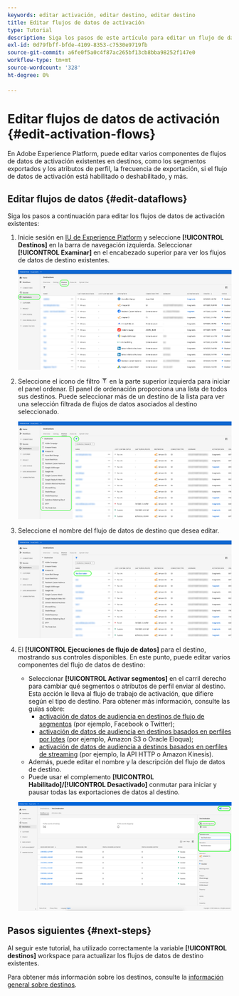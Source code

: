 ```yaml
---
keywords: editar activación, editar destino, editar destino
title: Editar flujos de datos de activación
type: Tutorial
description: Siga los pasos de este artículo para editar un flujo de datos de activación existente en Adobe Experience Platform.
exl-id: 0d79fbff-bfde-4109-8353-c7530e9719fb
source-git-commit: a6fe0f5a0c4f87ac265bf13cb8bba98252f147e0
workflow-type: tm+mt
source-wordcount: '328'
ht-degree: 0%

---
```


# Editar flujos de datos de activación {#edit-activation-flows}

En Adobe Experience Platform, puede editar varios componentes de flujos de datos de activación existentes en destinos, como los segmentos exportados y los atributos de perfil, la frecuencia de exportación, si el flujo de datos de activación está habilitado o deshabilitado, y más.

## Editar flujos de datos {#edit-dataflows}

Siga los pasos a continuación para editar los flujos de datos de activación existentes:

1. Inicie sesión en [IU de Experience Platform](https://platform.adobe.com/) y seleccione **[!UICONTROL Destinos]** en la barra de navegación izquierda. Seleccionar **[!UICONTROL Examinar]** en el encabezado superior para ver los flujos de datos de destino existentes.

   ![Explorar destinos](../assets/ui/edit-activation/browse-destinations.png)

2. Seleccione el icono de filtro ![Icono de filtro](../assets/ui/edit-activation/filter.png) en la parte superior izquierda para iniciar el panel ordenar. El panel de ordenación proporciona una lista de todos sus destinos. Puede seleccionar más de un destino de la lista para ver una selección filtrada de flujos de datos asociados al destino seleccionado.

   ![Filtrar destinos](../assets/ui/edit-activation/filter-destinations.png)

3. Seleccione el nombre del flujo de datos de destino que desea editar.

   ![Seleccionar destino](../assets/ui/edit-activation/destination-select.png)

4. El **[!UICONTROL Ejecuciones de flujo de datos]** para el destino, mostrando sus controles disponibles. En este punto, puede editar varios componentes del flujo de datos de destino:

   * Seleccionar **[!UICONTROL Activar segmentos]** en el carril derecho para cambiar qué segmentos o atributos de perfil enviar al destino. Esta acción le lleva al flujo de trabajo de activación, que difiere según el tipo de destino. Para obtener más información, consulte las guías sobre:
      * [activación de datos de audiencia en destinos de flujo de segmentos](./activate-segment-streaming-destinations.md) (por ejemplo, Facebook o Twitter);
      * [activación de datos de audiencia en destinos basados en perfiles por lotes](./activate-batch-profile-destinations.md) (por ejemplo, Amazon S3 o Oracle Eloqua);
      * [activación de datos de audiencia a destinos basados en perfiles de streaming](./activate-streaming-profile-destinations.md) (por ejemplo, la API HTTP o Amazon Kinesis).
   * Además, puede editar el nombre y la descripción del flujo de datos de destino.
   * Puede usar el complemento **[!UICONTROL Habilitado]/[!UICONTROL Desactivado]** conmutar para iniciar y pausar todas las exportaciones de datos al destino.

   ![Detalles del destino](../assets/ui/edit-activation/destination-details.png)

## Pasos siguientes {#next-steps}

Al seguir este tutorial, ha utilizado correctamente la variable **[!UICONTROL destinos]** workspace para actualizar los flujos de datos de destino existentes.

Para obtener más información sobre los destinos, consulte la [información general sobre destinos](../catalog/overview.md).
